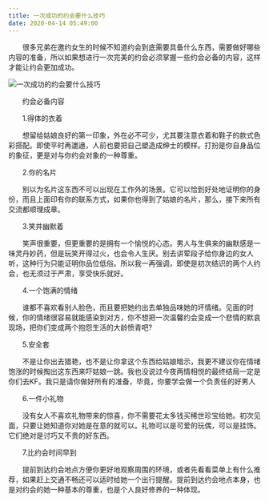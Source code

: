 ```yaml
---
title: 一次成功的约会要什么技巧
date: 2020-04-14 05:49:00
---
```




　　很多兄弟在邀约女生的时候不知道约会到底需要具备什么东西，需要做好哪些内容的准备，所以如果想进行一次完美的约会必须掌握一些约会必备的内容，这样才能让约会更加成功。

![一次成功的约会要什么技巧](/img/1955244357abee6cf140f7f0d95cbd62.jpg)

　　约会必备内容

　　1.得体的衣着

　　想留给姑娘良好的第一印象，外在必不可少，尤其要注意衣着和鞋子的款式色彩搭配。即使平时再邋遢，人前也要把自己塑造成绅士的模样。打扮是你自身品位的象征，更是对与你约会对象的一种尊重。

　　2.你的名片

　　别以为名片这东西不可以出现在工作外的场景。它可以恰到好处地证明你的身份，而且上面印有你的联系方式，如果你也得到了姑娘的名片，那么，接下来所有交流都顺理成章。

　　3.笑并幽默着

　　笑声很重要，但更重要的是拥有一个愉悦的心态。男人与生俱来的幽默感是一味灵丹妙药，但是玩笑开得过火，也会令人生厌。别去讲荤段子给你身边的女人听，这种行为只能证明你品位低俗。所以我一再强调，即使是初次结识的两个人约会，也无须过于严肃，享受快乐就好。

　　4.一个饱满的情绪

　　谁都不喜欢看别人脸色，而且要把她约出去单独品味她的坏情绪。见面的时候，你的情绪很容易就能感染到对方，你不想把一次温馨约会变成一个悲情的默哀现场，把你们变成两个抱怨生活的大龄愤青吧?

　　5.安全套

　　不是让你出去猎艳，也不是让你拿这个东西给姑娘暗示，我更不建议你在情绪饱涨的时候掏出这东西来吓姑娘一跳。我也没说过今夜两情相悦的最终结局一定是你们去KF。我只是请你做好所有的准备，毕竟，你要学会做一个负责任的好男人

　　6.一件小礼物

　　没有女人不喜欢礼物带来的惊喜，你不需要花太多钱买稀世珍宝给她。初次见面，只要让她知道你对她是在意的就可以。礼物可以是可爱的玩偶，可以是挂饰。它们绝对是讨巧又不贵的好东西。

　　7.比约会时间早到

　　提前到达约会地点方便你更好地观察周围的环境，或者先看看菜单上有什么推荐，如果赶上交通不畅还可以适时给她一个出行提醒。提前到达约会地点本身，也是对约会的她一种基本的尊重，也是个人良好修养的一种体现。